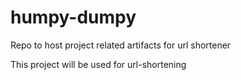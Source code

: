 # humpy-dumpy
Repo to host project related artifacts for url shortener


This project will be used for url-shortening
